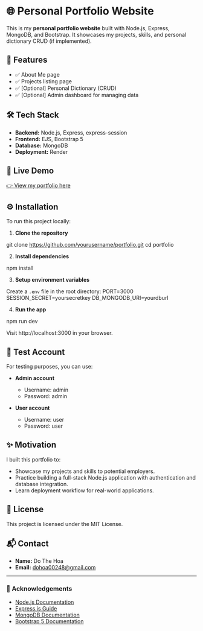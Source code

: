 # 🌐 Personal Portfolio Website

This is my **personal portfolio website** built with Node.js, Express, MongoDB, and Bootstrap. It showcases my projects, skills, and personal dictionary CRUD (if implemented).

## 🚀 Features

- ✅ About Me page
- ✅ Projects listing page
- ✅ [Optional] Personal Dictionary (CRUD)
- ✅ [Optional] Admin dashboard for managing data

## 🛠️ Tech Stack

- **Backend:** Node.js, Express, express-session
- **Frontend:** EJS, Bootstrap 5
- **Database:** MongoDB
- **Deployment:** Render

## 🔗 Live Demo

[👉 View my portfolio here](https://dothehoa.onrender.com)

## ⚙️ Installation

To run this project locally:

1. **Clone the repository**

git clone https://github.com/yourusername/portfolio.git
cd portfolio

2. **Install dependencies**

npm install

3. **Setup environment variables**

Create a `.env` file in the root directory:
PORT=3000
SESSION_SECRET=yoursecretkey
DB_MONGODB_URI=yourdburl

4. **Run the app**

npm run dev

Visit http://localhost:3000 in your browser.

## 🔑 Test Account

For testing purposes, you can use:

- **Admin account**

  - Username: admin
  - Password: admin

- **User account**
  - Username: user
  - Password: user

## ✨ Motivation

I built this portfolio to:

- Showcase my projects and skills to potential employers.
- Practice building a full-stack Node.js application with authentication and database integration.
- Learn deployment workflow for real-world applications.

## 📄 License

This project is licensed under the MIT License.

## 📬 Contact

- **Name:** Do The Hoa
- **Email:** dohoa00248@gmail.com

---

### 🙏 Acknowledgements

- [Node.js Documentation](https://nodejs.org/en/docs/)
- [Express.js Guide](https://expressjs.com/)
- [MongoDB Documentation](https://www.mongodb.com/docs/)
- [Bootstrap 5 Documentation](https://getbootstrap.com/docs/5.0/getting-started/introduction/)
